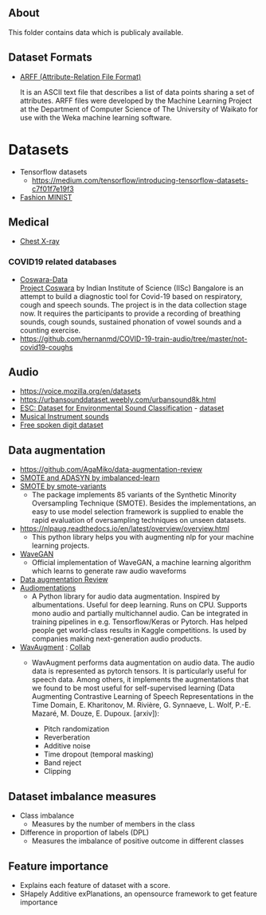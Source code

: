 ## About
This folder contains data which is publicaly available.


## Dataset Formats
 + [ARFF (Attribute-Relation File Format)](https://www.cs.waikato.ac.nz/ml/weka/arff.html)  
 
   It is an ASCII text file that describes a list of data points sharing a set of attributes. ARFF files were developed by the Machine Learning Project at the
   Department of Computer Science of The University of Waikato for use with the Weka machine learning software.

# Datasets

* Tensorflow datasets
   - https://medium.com/tensorflow/introducing-tensorflow-datasets-c7f01f7e19f3
* [Fashion MINIST](https://github.com/zalandoresearch/fashion-mnist)  

## Medical
 * [Chest X-ray](https://arxiv.org/abs/1705.02315)

### COVID19 related databases
 * [Coswara-Data](https://github.com/iiscleap/Coswara-Data)  
    [Project Coswara](https://coswara.iisc.ac.in/) by Indian Institute of Science (IISc) Bangalore is an attempt to build a diagnostic tool for Covid-19 based on respiratory, cough and speech sounds.
    The project is in the data collection stage now. It requires the participants to provide a recording of breathing sounds, cough sounds, sustained phonation of vowel
    sounds and a counting exercise.
 * https://github.com/hernanmd/COVID-19-train-audio/tree/master/not-covid19-coughs
## Audio
 * https://voice.mozilla.org/en/datasets
 * https://urbansounddataset.weebly.com/urbansound8k.html 
 * [ESC: Dataset for Environmental Sound Classification](https://dl.acm.org/doi/abs/10.1145/2733373.2806390) - [dataset](https://github.com/karolpiczak/ESC-50)  
 * [Musical Instrument sounds](https://github.com/seth814/Audio-Classification/tree/master/wavfiles)
 * [Free spoken digit dataset](https://github.com/Jakobovski/free-spoken-digit-dataset)
 
 
 ## Data augmentation
  * https://github.com/AgaMiko/data-augmentation-review
  * [SMOTE and ADASYN by imbalanced-learn](https://imbalanced-learn.org/stable/over_sampling.html)
  * [SMOTE by smote-variants](https://pypi.org/project/smote-variants/)
     - The package implements 85 variants of the Synthetic Minority Oversampling Technique (SMOTE). Besides the implementations,
       an easy to use model selection framework is supplied to enable the rapid evaluation of oversampling techniques on unseen datasets.
  * https://nlpaug.readthedocs.io/en/latest/overview/overview.html
    - This python library helps you with augmenting nlp for your machine learning projects.
  * [WaveGAN](https://github.com/chrisdonahue/wavegan)
    - Official implementation of WaveGAN, a machine learning algorithm which learns to generate raw audio waveforms
  * [Data augmentation Review](https://github.com/AgaMiko/data-augmentation-review)  
  * [Audiomentations](https://github.com/iver56/audiomentations)
    - A Python library for audio data augmentation. Inspired by albumentations. Useful for deep learning. Runs on CPU. 
      Supports mono audio and partially multichannel audio. Can be integrated in training pipelines in e.g. Tensorflow/Keras or Pytorch. 
      Has helped people get world-class results in Kaggle competitions. Is used by companies making next-generation audio products.
  * [WavAugment](https://github.com/facebookresearch/WavAugment) : [Collab](https://colab.research.google.com/github/facebookresearch/WavAugment/blob/master/examples/python/WavAugment_walkthrough.ipynb#scrollTo=hp2DDt_aKOmB)
     - WavAugment performs data augmentation on audio data. The audio data is represented as pytorch tensors.
       It is particularly useful for speech data. Among others, it implements the augmentations that we found to be most useful
       for self-supervised learning (Data Augmenting Contrastive Learning of Speech Representations in the Time Domain, E. Kharitonov, M. Rivière, G. Synnaeve,
       L. Wolf, P.-E. Mazaré, M. Douze, E. Dupoux. [arxiv]):

       + Pitch randomization
       + Reverberation
       + Additive noise
       + Time dropout (temporal masking)
       + Band reject
       + Clipping

## Dataset imbalance measures
 * Class imbalance
   - Measures by the number of members in the class
 * Difference in proportion of labels (DPL)
   - Measures the imbalance of positive outcome in different classes  

## Feature importance
 * Explains each feature of dataset with a score.
 * SHapely Additive exPlanations, an opensource framework to get feature importance
     
